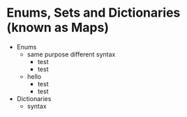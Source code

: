 # Enums, Sets and Dictionaries (known as Maps)

- Enums
  - same purpose different syntax
    - test
    - test
  - hello
    - test
    - test
- Dictionaries
  - syntax